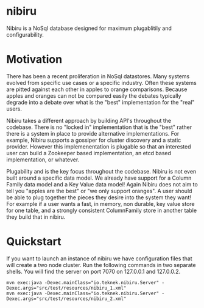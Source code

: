 nibiru
======

Nibiru is a NoSql database designed for maximum plugablitily and configurability. 

Motivation
======

There has been a recent proliferation in NoSql datastores. Many systems evolved from specific use cases or a specific industry. Often these systems are pitted against each other in apples to orange comparisons. Because apples and oranges can not be compared easily the debates typically degrade into a debate over what is the "best" implementation for the "real" users.

Nibiru takes a different approach by building API's throughout the codebase. There is no "locked in" implementation that is the "best" rather there is a system in place to provide alternative implementations. For example, Nibiru supports a gossiper for cluster discovery and a static provider. However this implemenentation is plugable so that an interested user can build a Zookeeper based implementation, an etcd based implementation, or whatever. 

Plugability and is the key focus throughout the codebase. Nibiru is not even built around a specific data model. We already have support for a Column Family data model and a Key Value data model! Again Nibiru does not aim to tell you "apples are the best" or "we only support oranges". A user should be able to plug together the pieces they desire into the system they want! For example if a user wants a fast, in memory, non durable, key value store for one table, and a strongly consistent ColumnFamily store in another table they build that in nibiru.


Quickstart
======

If you want to launch an instance of nibiru we have configuration files that will create a two node cluster. Run the following commands in two separate shells. You will find the server on port 7070 on 127.0.0.1 and 127.0.0.2.

    mvn exec:java -Dexec.mainClass="io.teknek.nibiru.Server" -Dexec.args="src/test/resources/nibiru_1.xml"
    mvn exec:java -Dexec.mainClass="io.teknek.nibiru.Server" -Dexec.args="src/test/resources/nibiru_2.xml"

